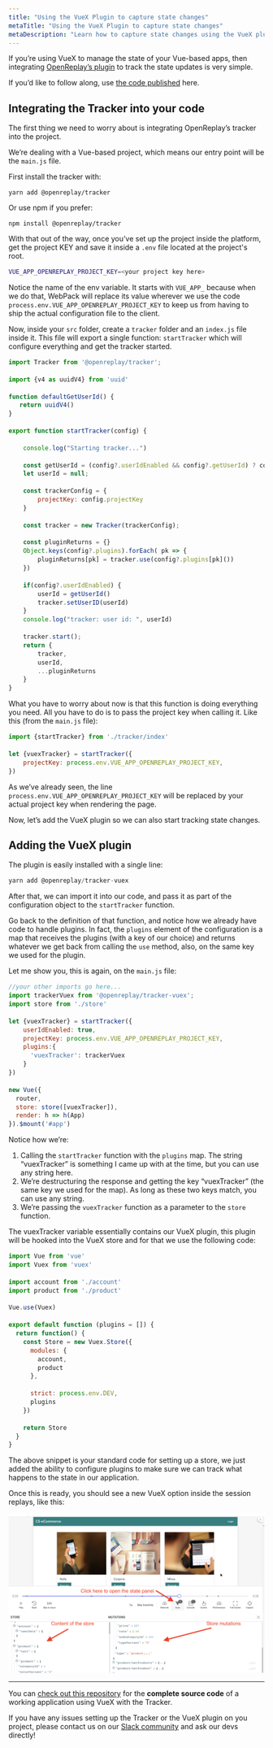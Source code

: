 ```yaml
---
title: "Using the VueX Plugin to capture state changes"
metaTitle: "Using the VueX Plugin to capture state changes"
metaDescription: "Learn how to capture state changes using the VueX plugin and visualize them in the session replays"
---
```

If you’re using VueX to manage the state of your Vue-based apps, then integrating [OpenReplay’s plugin](https://docs.openreplay.com/plugins/vuex) to track the state updates is very simple.

If you’d like to follow along, use [the code published](https://github.com/deleteman/openreplay-vuex-example) here.

## Integrating the Tracker into your code

The first thing we need to worry about is integrating OpenReplay’s tracker into the project.

We’re dealing with a Vue-based project, which means our entry point will be the `main.js` file.

First install the tracker with:

```tsx
yarn add @openreplay/tracker
```

Or use npm if you prefer:

```tsx
npm install @openreplay/tracker
```

With that out of the way, once you’ve set up the project inside the platform, get the project KEY and save it inside a `.env` file located at the project's root.

```bash
VUE_APP_OPENREPLAY_PROJECT_KEY=<your project key here>
```

Notice the name of the env variable. It starts with `VUE_APP_`  because when we do that, WebPack will replace its value wherever we use the code `process.env.VUE_APP_OPENREPLAY_PROJECT_KEY` to keep us from having to ship the actual configuration file to the client.

Now, inside your `src` folder, create a `tracker` folder and an `index.js` file inside it. This file will export a single function: `startTracker`  which will configure everything and get the tracker started.

```jsx
import Tracker from '@openreplay/tracker';

import {v4 as uuidV4} from 'uuid'

function defaultGetUserId() {
   return uuidV4() 
}

export function startTracker(config) {

    console.log("Starting tracker...")

    const getUserId = (config?.userIdEnabled && config?.getUserId) ? config.getUserId : defaultGetUserId
    let userId = null;

    const trackerConfig = {
        projectKey: config.projectKey
    }

    const tracker = new Tracker(trackerConfig);

    const pluginReturns = {}
    Object.keys(config?.plugins).forEach( pk => {
        pluginReturns[pk] = tracker.use(config?.plugins[pk]())
    })
 
    if(config?.userIdEnabled) {
        userId = getUserId()
        tracker.setUserID(userId)
    }
    console.log("tracker: user id: ", userId)

    tracker.start();
    return {
        tracker,
        userId,
        ...pluginReturns
    }
}
```

What you have to worry about now is that this function is doing everything you need. All you have to do is to pass the project key when calling it. Like this (from the `main.js` file):

```jsx
import {startTracker} from './tracker/index'

let {vuexTracker} = startTracker({
    projectKey: process.env.VUE_APP_OPENREPLAY_PROJECT_KEY,
})
```

As we’ve already seen, the line `process.env.VUE_APP_OPENREPLAY_PROJECT_KEY` will be replaced by your actual project key when rendering the page.

Now, let’s add the VueX plugin so we can also start tracking state changes.

## Adding the VueX plugin

The plugin is easily installed with a single line:

```jsx
yarn add @openreplay/tracker-vuex
```

After that, we can import it into our code, and pass it as part of the configuration object to the `startTracker` function.

Go back to the definition of that function, and notice how we already have code to handle plugins. In fact, the `plugins` element of the configuration is a map that receives the plugins (with a key of our choice) and returns whatever we get back from calling the `use` method, also, on the same key we used for the plugin.

Let me show you, this is again, on the `main.js` file:

```jsx
//your other imports go here...
import trackerVuex from '@openreplay/tracker-vuex';
import store from './store'

let {vuexTracker} = startTracker({
    userIdEnabled: true,
    projectKey: process.env.VUE_APP_OPENREPLAY_PROJECT_KEY,
    plugins:{
      'vuexTracker': trackerVuex
    } 
})

new Vue({
  router,
  store: store([vuexTracker]),
  render: h => h(App)
}).$mount('#app')
```

Notice how we’re:

1. Calling the `startTracker` function with the `plugins` map. The string “vuexTracker” is something I came up with at the time, but you can use any string here.
2. We’re destructuring the response and getting the key “vuexTracker” (the same key we used for the map). As long as these two keys match, you can use any string.
3. We’re passing the `vuexTracker` function as a parameter to the `store` function.

The vuexTracker variable essentially contains our VueX plugin, this plugin will be hooked into the VueX store and for that we use the following code:

```jsx
import Vue from 'vue'
import Vuex from 'vuex'

import account from './account'
import product from './product'

Vue.use(Vuex)

export default function (plugins = []) {
  return function() {
    const Store = new Vuex.Store({
      modules: {
        account,
        product
      },

      strict: process.env.DEV,
      plugins
    })

    return Store
  }
}
```

The above snippet is your standard code for setting up a store, we just added the ability to configure plugins to make sure we can track what happens to the state in our application.

Once this is ready, you should see a new VueX option inside the session replays, like this:

![Tracking state changes with VueX](images/vuex-ss.png)

---

You can [check out this repository](https://github.com/deleteman/openreplay-vuex-example) for the **complete source code** of a working application using VueX with the Tracker.

If you have any issues setting up the Tracker or the VueX plugin on you project, please contact us on our [Slack community](https://slack.openreplay.com/) and ask our devs directly!